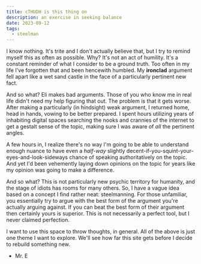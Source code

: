```yaml
---
title: cTHUDH is this thing on
description: an exercise in seeking balance
date: 2023-09-12
tags:
  - steelman
---
```

I know nothing. It's trite and I don't actually believe that, but I try to remind myself this as often as possible. Why? It's not an act of humility. It's a constant reminder of what I consider to be a ground truth. Too often in my life I've forgotten that and been hencewith humbled. My **ironclad** argument fell apart like a wet sand castle in the face of a particularly pertinent new fact. 

And so what? Eli makes bad arguments. Those of you who know me in real life didn't need my help figuring that out. The problem is that it gets worse. After making a particularly (in hindsight) weak argument, I returned home, head in hands, vowing to be better prepared. I spent hours utilizing years of inhabiting digital spaces searching the nooks and crannies of the internet to get a gestalt sense of the topic, making sure I was aware of _all_ the pertinent angles. 

A few hours in, I realize there's no way I'm going to be able to understand enough nuance to have even a _half-way_  slightly decent-if-you-squint-your-eyes-and-look-sideways chance of speaking authoritatively on the topic. And yet I'd been vehemently laying down opinions on the topic for years like my opinion was going to make a difference. 

And so what? This is not particularly new psychic territory for humanity, and the stage of idiots has rooms for many others. So, I have a vague idea based on a concept I find rather neat: steelmanning. For those unfamiliar, you essentially try to argue with the best form of the argument you're actually arguing against. If you can beat the best form of their argument then certainly yours is superior. This is not necessarily a perfect tool, but I never claimed perfection.

I want to use this space to throw thoughts, in general. All of the above is just one theme I want to explore. We'll see how far this site gets before I decide to rebuild something new. 

- Mr. E 
